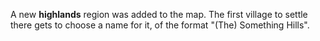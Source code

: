 A new <b>highlands</b> region was added to the map. The first village to settle there gets to choose a name for it, of the format "(The) Something Hills".
